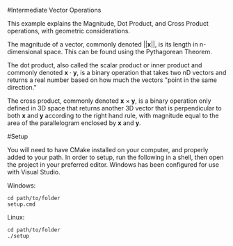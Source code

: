 #Intermediate Vector Operations

This example explains the Magnitude, Dot Product, and Cross Product operations, with geometric considerations.

The magnitude of a vector, commonly denoted ||__x__||, is its length in n-dimensional space.  This can be found using the Pythagorean Theorem.

The dot product, also called the scalar product or inner product and commonly denoted __x__ &middot; __y__, is a binary operation that takes two nD vectors and returns a real number based on how much the vectors "point in the same direction."

The cross product, commonly denoted __x__ &times; __y__, is a binary operation only defined in 3D space that returns another 3D vector that is perpendicular to both __x__ and __y__ according to the right hand rule, with magnitude equal to the area of the parallelogram enclosed by __x__ and __y__.

#Setup

You will need to have CMake installed on your computer, and properly added to your path.  In order to setup, run the following in a shell, then open the project in your preferred editor. Windows has been configured for use with Visual Studio.

Windows:
```
cd path/to/folder
setup.cmd
```
Linux:
```
cd path/to/folder
./setup
```
